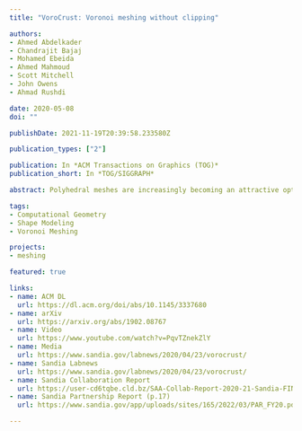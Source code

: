 ```yaml
---
title: "VoroCrust: Voronoi meshing without clipping"

authors:
- Ahmed Abdelkader
- Chandrajit Bajaj
- Mohamed Ebeida
- Ahmed Mahmoud
- Scott Mitchell
- John Owens
- Ahmad Rushdi

date: 2020-05-08
doi: ""

publishDate: 2021-11-19T20:39:58.233580Z

publication_types: ["2"]

publication: In *ACM Transactions on Graphics (TOG)*
publication_short: In *TOG/SIGGRAPH*

abstract: Polyhedral meshes are increasingly becoming an attractive option with particular advantages over traditional meshes for certain applications. What has been missing is a robust polyhedral meshing algorithm that can handle broad classes of domains exhibiting arbitrarily curved boundaries and sharp features. In addition, the power of primal-dual mesh pairs, exemplified by Voronoi-Delaunay meshes, has been recognized as an important ingredient in numerous formulations. The VoroCrust algorithm is the first provably correct algorithm for conforming polyhedral Voronoi meshing for non-convex and non-manifold domains with guarantees on the quality of both surface and volume elements. A robust refinement process estimates a suitable sizing field that enables the careful placement of Voronoi seeds across the surface, circumventing the need for clipping and avoiding its many drawbacks. The algorithm has the flexibility of filling the interior by either structured or random samples while preserving all sharp features in the output mesh. We demonstrate the capabilities of the algorithm on a variety of models and compare against state-of-the-art polyhedral meshing methods based on clipped Voronoi cells establishing the clear advantage of VoroCrust output.

tags:
- Computational Geometry
- Shape Modeling
- Voronoi Meshing

projects:
- meshing

featured: true

links:
- name: ACM DL
  url: https://dl.acm.org/doi/abs/10.1145/3337680
- name: arXiv
  url: https://arxiv.org/abs/1902.08767
- name: Video
  url: https://www.youtube.com/watch?v=PqvTZnekZlY
- name: Media
  url: https://www.sandia.gov/labnews/2020/04/23/vorocrust/
- name: Sandia Labnews
  url: https://www.sandia.gov/labnews/2020/04/23/vorocrust/
- name: Sandia Collaboration Report
  url: https://user-cd6tqbe.cld.bz/SAA-Collab-Report-2020-21-Sandia-FINAL/82/
- name: Sandia Partnership Report (p.17)
  url: https://www.sandia.gov/app/uploads/sites/165/2022/03/PAR_FY20.pdf

---
```

